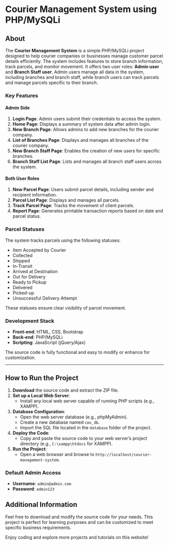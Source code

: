 # Courier Management System using PHP/MySQLi

## About
The **Courier Management System** is a simple PHP/MySQLi project designed to help courier companies or businesses manage customer parcel details efficiently. The system includes features to store branch information, track parcels, and monitor movement. It offers two user roles: **Admin user** and **Branch Staff user**. Admin users manage all data in the system, including branches and branch staff, while branch users can track parcels and manage parcels specific to their branch.

### Key Features

#### Admin Side
1. **Login Page**: Admin users submit their credentials to access the system.
2. **Home Page**: Displays a summary of system data after admin login.
3. **New Branch Page**: Allows admins to add new branches for the courier company.
4. **List of Branches Page**: Displays and manages all branches of the courier company.
5. **New Branch Staff Page**: Enables the creation of new users for specific branches.
6. **Branch Staff List Page**: Lists and manages all branch staff users across the system.

#### Both User Roles
1. **New Parcel Page**: Users submit parcel details, including sender and recipient information.
2. **Parcel List Page**: Displays and manages all parcels.
3. **Track Parcel Page**: Tracks the movement of client parcels.
4. **Report Page**: Generates printable transaction reports based on date and parcel status.

### Parcel Statuses
The system tracks parcels using the following statuses:
- Item Accepted by Courier
- Collected
- Shipped
- In-Transit
- Arrived at Destination
- Out for Delivery
- Ready to Pickup
- Delivered
- Picked-up
- Unsuccessful Delivery Attempt

These statuses ensure clear visibility of parcel movement.

### Development Stack
- **Front-end**: HTML, CSS, Bootstrap
- **Back-end**: PHP/MySQLi
- **Scripting**: JavaScript (jQuery/Ajax)

The source code is fully functional and easy to modify or enhance for customization.

---

## How to Run the Project
1. **Download** the source code and extract the ZIP file.
2. **Set up a Local Web Server**:
   - Install any local web server capable of running PHP scripts (e.g., XAMPP).
3. **Database Configuration**:
   - Open the web server database (e.g., phpMyAdmin).
   - Create a new database named `cms_db`.
   - Import the SQL file located in the `database` folder of the project.
4. **Deploy the Code**:
   - Copy and paste the source code to your web server’s project directory (e.g., `C:\xampp\htdocs` for XAMPP).
5. **Run the Project**:
   - Open a web browser and browse to `http://localhost/courier-management-system`.

### Default Admin Access
- **Username**: `admin@admin.com`
- **Password**: `admin123`

## Additional Information
Feel free to download and modify the source code for your needs. This project is perfect for learning purposes and can be customized to meet specific business requirements. 

Enjoy coding and explore more projects and tutorials on this website!
